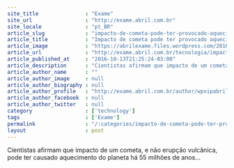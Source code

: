 ```yaml
---
site_title               : "Exame"
site_url                 : "http://exame.abril.com.br"
site_locale              : "pt_BR"
article_slug             : "impacto-de-cometa-pode-ter-provocado-aquecimento-na-terra"
article_title            : "Impacto de cometa pode ter provocado aquecimento na Terra"
article_image            : "https://abrilexame.files.wordpress.com/2016/10/size_960_16_9_cometa_nasa_2.jpg?quality=70&strip=all&w=960"
article_url              : "http://exame.abril.com.br/tecnologia/impacto-de-cometa-pode-ter-provocado-aquecimento-na-terra/"
article_published_at     : "2016-10-13T21:25:24-03:00"
article_description      : "Cientistas afirmam que impacto de um cometa, e não erupção vulcânica, pode ter causado aquecimento do planeta há 55 milhões de anos..."
article_author_name      : ""
article_author_image     : null
article_author_biography : null
article_author_profile   : "http://exame.abril.com.br/author/wpvipabril/"
article_author_facebook  : null
article_author_twitter   : null
category                 : ['technology']
tags                     : ['Exame']
permalink                : "/:categories/impacto-de-cometa-pode-ter-provocado-aquecimento-na-terra/"
layout                   : post
---
```


Cientistas afirmam que impacto de um cometa, e não erupção vulcânica, pode ter causado aquecimento do planeta há 55 milhões de anos...
